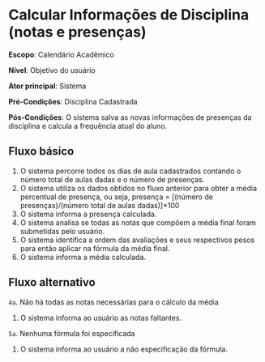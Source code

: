 # Calcular Informações de Disciplina (notas e presenças)

__Escopo__: Calendário Acadêmico

__Nível__: Objetivo do usuário

__Ator principal__: Sistema

__Pré-Condições__: Disciplina Cadastrada

__Pós-Condições__: O sistema salva as novas informações de presenças da disciplina e calcula a frequência atual do aluno.

## Fluxo básico

1. O sistema percorre todos os dias de aula cadastrados contando o número total de aulas dadas e o número de presenças.
2. O sistema utiliza os dados obtidos no fluxo anterior para obter a média percentual de presença, ou seja, presença = [(número de presenças)/(número total de aulas dadas)]*100
3. O sistema informa a presença calculada.
4. O sistema analisa se todas as notas que compõem a média final foram submetidas pelo usuário.
5. O sistema identifica a ordem das avaliações e seus respectivos pesos para então aplicar na fórmula da média final.
6. O sistema informa a média calculada.

## Fluxo alternativo

`4a`. Não há todas as notas necessárias para o cálculo da média

  1. O sistema informa ao usuário as notas faltantes.

`5a`. Nenhuma fórmula foi especificada

  1. O sistema informa ao usuário a não especificação da fórmula.
